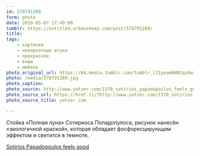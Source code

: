 ```yaml
---
id: 578791209
form: photo
date: 2010-05-07 17:49:00
tumblr: https://untitled.urbansheep.com/post/578791209/
title:
tags:
    - картинки
    - невероятные штуки
    - прекрасное
    - вещи
    - мебель
photo_original_url: https://64.media.tumblr.com/tumblr_l21yeam6HN1qz4wzio1_1280.jpg
photo: /media/578791209.jpg
photo_caption: 
photo_source: http://www.yatzer.com/1370_sotirios_papadopoulos_feels_good
photo_source_url: https://href.li/?http://www.yatzer.com/1370_sotirios_papadopoulos_feels_good
photo_source_title: yatzer.com

---
```


<p>Стойка «Полная луна» Сотириоса Попадопулоса, рисунок нанесён «экологичной краской», которая обладает фосфоресцирующим эффектом и светится в темноте.</p>

<p><a href="http://www.yatzer.com/1370_sotirios_papadopoulos_feels_good">Sotirios Papadopoulos feels good</a></p>
